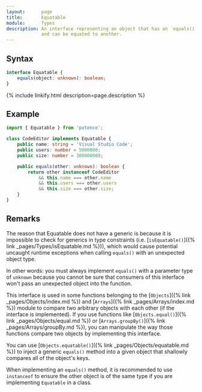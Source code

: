```yaml
---
layout:      page
title:       Equatable
module:      Types
description: An interface representing an object that has an `equals()` method
             and can be equated to another.
---
```

## Syntax

```ts
interface Equatable {
    equals(object: unknown): boolean;
}
```

<div class="description">{% include linkify.html description=page.description %}</div>

## Example

```ts
import { Equatable } from 'potence';

class CodeEditor implements Equatable {
    public name: string = 'Visual Studio Code';
    public users: number = 5000000;
    public size: number = 300000000;

    public equals(other: unknown): boolean {
        return other instanceof CodeEditor
            && this.name === other.name
            && this.users === other.users
            && this.size === other.size;
    }
}
```

## Remarks

The reason that Equatable does not have a generic is because it is impossible to
check for generics in type constraints (i.e.
[`isEquatable()`]({% link _pages/Types/isEquatable.md %})),
which would cause potential uncaught runtime
exceptions when calling `equals()` with an unexpected object type.

In other words: you must always implement `equals()` with a parameter type of
`unknown` because you cannot be sure that consumers of this interface won't pass
an unexpected object into the function.

This interface is used in some functions belonging to the
[`Objects`]({% link _pages/Objects/index.md %})
and [`Arrays`]({% link _pages/Arrays/index.md %}) module
to compare two arbitrary objects with each other (if the interface is
implemented). If you use functions like
[`Objects.equal()`]({% link _pages/Objects/equal.md %})
or [`Arrays.groupBy()`]({% link _pages/Arrays/groupBy.md
%}), you can manipulate the way those functions compare two objects by
implementing this interface.

You can use [`Objects.equatable()`]({% link _pages/Objects/equatable.md %}) to
inject a generic `equals()` method into a given object that shallowly compares
all of the object's keys.

When implementing an `equals()` method, it is recommended to use `instanceof` to
ensure the other object is of the same type if you are implementing `Equatable`
in a class.
